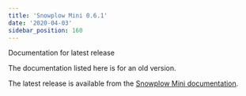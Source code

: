 ```yaml
---
title: 'Snowplow Mini 0.6.1'
date: '2020-04-03'
sidebar_position: 160
---
```


Documentation for latest release

The documentation listed here is for an old version.

The latest release is available from the [Snowplow Mini documentation](/docs/pipeline-components-and-applications/snowplow-mini/index.md).

